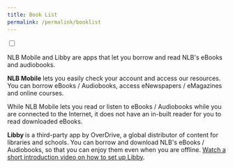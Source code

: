 ```yaml
---
title: Book List
permalink: /permalink/booklist
---
```


<div class="booklist"><!--booklist accordion--> 
<input type="checkbox" id="book1">
<label for="book1">
  <div class="booklist-container">
      <div class="booklist-image><img src="/images/CCS-1-Farsighted.jpg" alt="Farsighted"></div>
      <div class="booklist-title>What is the difference between Libby and NLB Mobile?</div>
  </div><!--close booklist-container-->
  </label>
  <div class="booklist-content">
  <p>NLB Mobile and Libby are apps that let you borrow and read NLB's eBooks and audiobooks.</p>
<p><strong>NLB Mobile</strong> lets you easily check your account and access our resources. You can borrow eBooks / Audiobooks, access eNewspapers / eMagazines and online courses. </p><p>While NLB Mobile lets you read or listen to eBooks / Audiobooks while you are connected to the Internet, it does not have an in-built reader for you to read downloaded eBooks.</p>
<p><strong>Libby </strong>is a third-party app by OverDrive, a global distributor of content for libraries and schools. You can borrow and download NLB's eBooks / Audiobooks, so that you can enjoy them even when you are offline. <a href="https://help.libbyapp.com/6103.htm?tocpath=Home%7CGetting%20started%7C_____2">Watch a short introduction video on how to set up Libby</a>.</p>
</div>

